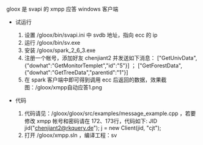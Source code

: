 ﻿
gloox 是 svapi 的 xmpp 应答 windows 客户端


* 试运行
  1.  设置 /gloox/bin/svapi.ini 中 svdb 地址，指向 ecc 的 ip
  1.  运行 /gloox/bin/sv.exe
  3.  安装 /gloox/spark_2_6_3.exe
  4.  注册一个帐号，添加好友 chenjiant2 并发送如下消息：
    ["GetUnivData",{"dowhat":"GetMonitorTemplet","id":"5"}]  ；
	["GetForestData",{"dowhat":"GetTreeData","parentid":"1"}] 
  5.  在 spark 客户端中即可得到调用 ecc 后返回的数据，效果截图：/gloox/xmpp自动应答1.png
  
  
  
* 代码  
  1.  代码请见：/gloox/gloox/src/examples/message_example.cpp ，若要修改 xmpp 帐号和密码请在 172、173行，代码如下:
		JID jid("chenjiant2@rkquery.de");
		j = new Client(jid, "cjt");  
  2.  打开 /gloox/xmpp.sln ，编译工程：sv
  